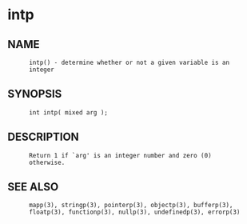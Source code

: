 # intp
## NAME
          intp() - determine whether or not a given variable is an
          integer

## SYNOPSIS
          int intp( mixed arg );

## DESCRIPTION
          Return 1 if `arg' is an integer number and zero (0)
          otherwise.

## SEE ALSO
          mapp(3), stringp(3), pointerp(3), objectp(3), bufferp(3),
          floatp(3), functionp(3), nullp(3), undefinedp(3), errorp(3)
